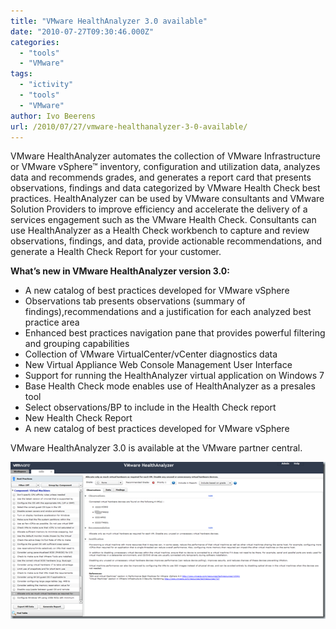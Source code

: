 ```yaml
---
title: "VMware HealthAnalyzer 3.0 available"
date: "2010-07-27T09:30:46.000Z"
categories: 
  - "tools"
  - "VMware"
tags: 
  - "ictivity"
  - "tools"
  - "VMware"
author: Ivo Beerens
url: /2010/07/27/vmware-healthanalyzer-3-0-available/
---
```


VMware HealthAnalyzer automates the collection of VMware Infrastructure or VMware vSphere™ inventory, configuration and utilization data, analyzes data and recommends grades, and generates a report card that presents observations, findings and data categorized by VMware Health Check best practices. HealthAnalyzer can be used by VMware consultants and VMware Solution Providers to improve efficiency and accelerate the delivery of a services engagement such as the VMware Health Check. Consultants can use HealthAnalyzer as a Health Check workbench to capture and review observations, findings, and data, provide actionable recommendations, and generate a Health Check Report for your customer.

**What’s new in VMware HealthAnalyzer version 3.0:**
- A new catalog of best practices developed for VMware vSphere
- Observations tab presents observations (summary of findings),recommendations and a justification for each analyzed best practice area
- Enhanced best practices navigation pane that provides powerful filtering and grouping capabilities
- Collection of VMware VirtualCenter/vCenter diagnostics data
- New Virtual Appliance Web Console Management User Interface
- Support for running the HealthAnalyzer virtual application on Windows 7
- Base Health Check mode enables use of HealthAnalyzer as a presales tool
- Select observations/BP to include in the Health Check report
- New Health Check Report
- A new catalog of best practices developed for VMware vSphere

VMware HealthAnalyzer 3.0 is available at the VMware partner central.

[](images/image2.png)[![image](images/image_thumb1.png "image")](images/image3.png)
